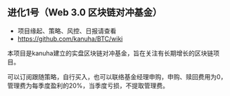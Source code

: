 ## 进化1号（Web 3.0 区块链对冲基金）
- 项目缘起、策略、风控、日报请查看
- https://github.com/kanuha/BTC/wiki

本项目是kanuha建立的实盘区块链对冲基金，旨在关注有长期增长的区块链项目。

可以订阅跟随策略，自行买入，也可以联络基金经理申购，申购、赎回费用为0，管理费为每季度盈利的20%，当季度亏损，不提取管理费。
